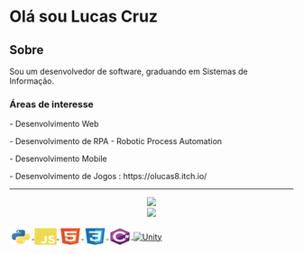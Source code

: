 <h1>Olá sou Lucas Cruz</h1>
<h2>Sobre</h2>
<p>Sou um desenvolvedor de software, graduando em Sistemas de Informação.</p>

<h3>Áreas de interesse</h3>
<p> - Desenvolvimento Web </p>
<p> - Desenvolvimento de RPA - Robotic Process Automation</p>
<p> - Desenvolvimento Mobile </p>
<p> - Desenvolvimento de Jogos : https://olucas8.itch.io/ </p>

<hr>
<div align="center">
  <a href="https://github.com/olucascruz">
  
  <img width="550em"  src="https://github-readme-stats.vercel.app/api/top-langs/?username=olucascruz&layout=compact&langs_count=7&theme=dracula&hide=ShaderLab,HlSL"/>
  <br>
   <img height="200em" src="https://github-readme-streak-stats.herokuapp.com?user=olucascruz&theme=dracula&date_format=M%20j%5B%2C%20Y%5D"/>
  <br>
 
  
</div>
<div style="display: inline_block"><br>
  <img align="center" alt="Python" height="30" width="40" src="https://raw.githubusercontent.com/devicons/devicon/master/icons/python/python-original.svg">
  <img align="center" alt="Js" height="30" width="40" src="https://raw.githubusercontent.com/devicons/devicon/master/icons/javascript/javascript-plain.svg">
  <img align="center" alt="HTML" height="30" width="40" src="https://raw.githubusercontent.com/devicons/devicon/master/icons/html5/html5-original.svg">
  <img align="center" alt="CSS" height="30" width="40" src="https://raw.githubusercontent.com/devicons/devicon/master/icons/css3/css3-original.svg">  
  <img align="center" alt="Csharp" height="30" width="40" src="https://raw.githubusercontent.com/devicons/devicon/master/icons/csharp/csharp-original.svg">
  <img align="center" alt="Unity" src="https://user-images.githubusercontent.com/69447962/189151329-d2417ec5-b730-40df-8ccc-42195f25e76b.png">
</div>
 
  ##
